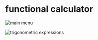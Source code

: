 # functional calculator

![main menu](https://github.com/hasanozz/calculator/assets/123468504/96ecfd5d-0d11-43e8-b9c6-a27bfe4dd880)


![trigonometric expressions](https://github.com/hasanozz/calculator/assets/123468504/179eb7e6-d516-4cc8-82b4-8ec33f1361b9)
